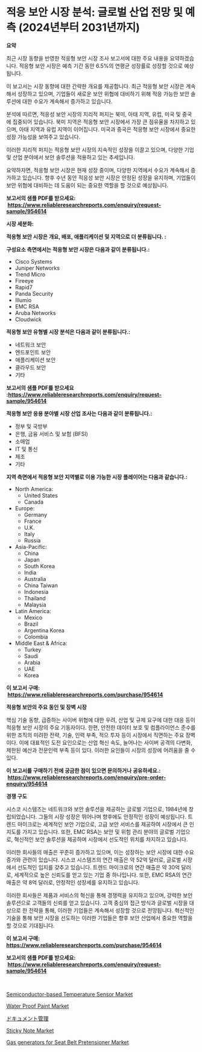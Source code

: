 <p><h1>적응 보안 시장 분석: 글로벌 산업 전망 및 예측 (2024년부터 2031년까지)</h1></p><p><strong>요약</strong></p>
<p><p>최근 시장 동향을 반영한 적응형 보안 시장 조사 보고서에 대한 주요 내용을 요약하겠습니다. 적응형 보안 시장은 예측 기간 동안 6.5%의 연평균 성장률로 성장할 것으로 예상됩니다.</p><p>이 보고서는 시장 동향에 대한 간략한 개요를 제공합니다. 최근 적응형 보안 시장은 계속해서 성장하고 있으며, 기업들이 새로운 보안 위협에 대비하기 위해 적응 가능한 보안 솔루션에 대한 수요가 계속해서 증가하고 있습니다.</p><p>분석에 따르면, 적응성 보안 시장의 지리적 퍼지는 북미, 아태 지역, 유럽, 미국 및 중국에 집중되어 있습니다. 북미 지역은 적응형 보안 시장에서 가장 큰 점유율을 차지하고 있으며, 아태 지역과 유럽 지역이 이어집니다. 미국과 중국은 적응형 보안 시장에서 중요한 성장 가능성을 보여주고 있습니다.</p><p>이러한 지리적 퍼지는 적응형 보안 시장의 지속적인 성장을 이끌고 있으며, 다양한 기업 및 산업 분야에서 보안 솔루션을 적용하고 있는 추세입니다.</p><p>요약하자면, 적응형 보안 시장은 현재 성장 중이며, 다양한 지역에서 수요가 계속해서 증가하고 있습니다. 향후 수년 동안 적응성 보안 시장은 안정된 성장을 유지하며, 기업들이 보안 위협에 대비하는 데 도움이 되는 중요한 역할을 할 것으로 예상됩니다.</p></p>
<p><strong>보고서의 샘플 PDF를 받으세요: &nbsp;<a href="https://www.reliableresearchreports.com/enquiry/request-sample/954614">https://www.reliableresearchreports.com/enquiry/request-sample/954614</a></strong></p>
<p><strong>시장 세분화:</strong></p>
<p><strong> 적응형 보안 시장은 개요, 배포, 애플리케이션 및 지역으로 더 분류됩니다. :</strong></p>
<p><strong>구성요소 측면에서는 적응형 보안 시장은 다음과 같이 분류됩니다.:</strong></p>
<p><ul><li>Cisco Systems</li><li>Juniper Networks</li><li>Trend Micro</li><li>Fireeye</li><li>Rapid7</li><li>Panda Security</li><li>Illumio</li><li>EMC RSA</li><li>Aruba Networks</li><li>Cloudwick</li></ul></p>
<p><strong> 적응형 보안 유형별 시장 분석은 다음과 같이 분류됩니다.:</strong></p>
<p><ul><li>네트워크 보안</li><li>엔드포인트 보안</li><li>애플리케이션 보안</li><li>클라우드 보안</li><li>기타</li></ul></p>
<p><strong>보고서의 샘플 PDF를 받으세요 :<a href="https://www.reliableresearchreports.com/enquiry/request-sample/954614">https://www.reliableresearchreports.com/enquiry/request-sample/954614</a></strong></p>
<p><strong> 적응형 보안 응용 분야별 시장 산업 조사는 다음과 같이 분류됩니다.:</strong></p>
<p><ul><li>정부 및 국방부</li><li>은행, 금융 서비스 및 보험 (BFSI)</li><li>소매업</li><li>IT 및 통신</li><li>제조</li><li>기타</li></ul></p>
<p><strong>지역 측면에서 적응형 보안 지역별로 이용 가능한 시장 플레이어는 다음과 같습니다.:</strong></p>
<p><ul>
    <li>
        North America:
        <ul>
            <li>United States</li>
            <li>Canada</li>
        </ul>
    </li>
    <li>
        Europe:
        <ul>
            <li>Germany</li>
            <li>France</li>
            <li>U.K.</li>
            <li>Italy</li>
            <li>Russia</li>
        </ul>
    </li>
    <li>
        Asia-Pacific:
        <ul>
            <li>China</li>
            <li>Japan</li>
            <li>South Korea</li>
            <li>India</li>
            <li>Australia</li>
            <li>China Taiwan</li>
            <li>Indonesia</li>
            <li>Thailand</li>
            <li>Malaysia</li>
        </ul>
    </li>
    <li>
        Latin America:
        <ul>
            <li>Mexico</li>
            <li>Brazil</li>
            <li>Argentina Korea</li>
            <li>Colombia</li>
        </ul>
    </li>
    <li>
        Middle East & Africa:
        <ul>
            <li>Turkey</li>
            <li>Saudi</li>
            <li>Arabia</li>
            <li>UAE</li>
            <li>Korea</li>
        </ul>
    </li>
    </ul></p>
<p><strong>이 보고서 구매: &nbsp;<a href="https://www.reliableresearchreports.com/purchase/954614">https://www.reliableresearchreports.com/purchase/954614</a></strong></p>
<p><strong>적응형 보안의 주요 동인 및 장벽 시장</strong></p>
<p><p>핵심 기술 동향, 급증하는 사이버 위협에 대한 우려, 산업 및 규제 요구에 대한 대응 등이 적응형 보안 시장의 주요 기동자이다. 한편, 안전한 데이터 보호 및 컴플라이언스 준수를 위한 조직의 미려한 전략, 기술, 인력 부족, 적으 투자 등이 시장에서 직면하는 주요 장벽이다. 이에 대표적인 도전 요인으로는 산업 혁신 속도, 늘어나는 사이버 공격의 다변화, 제한된 예산과 전문인력 부족 등이 있다. 이러한 요인들이 시장의 성장에 어려움을 줄 수 있다.</p></p>
<p><strong>이 보고서를 구매하기 전에 궁금한 점이 있으면 문의하거나 공유하세요.: &nbsp;<a href="https://www.reliableresearchreports.com/enquiry/pre-order-enquiry/954614">https://www.reliableresearchreports.com/enquiry/pre-order-enquiry/954614</a></strong></p>
<p><strong>경쟁 구도</strong></p>
<p><p>시스코 시스템즈는 네트워크와 보안 솔루션을 제공하는 글로벌 기업으로, 1984년에 창립되었습니다. 그들의 시장 성장은 뛰어나며 향후에도 안정적인 성장이 예상됩니다. 트렌드 마이크로는 세계적인 보안 기업으로, 고급 보안 서비스를 제공하여 시장에서 큰 인지도를 가지고 있습니다. 또한, EMC RSA는 보안 및 위험 관리 분야의 글로벌 기업으로, 혁신적인 보안 솔루션을 제공하며 시장에서 선도적인 위치를 차지하고 있습니다.</p><p>이러한 회사들의 매출은 꾸준히 증가하고 있으며, 이는 성장하는 보안 시장에 대한 수요 증가와 관련이 있습니다. 시스코 시스템즈의 연간 매출은 약 52억 달러로, 글로벌 시장에서 선도적인 입지를 갖추고 있습니다. 트렌드 마이크로의 연간 매출은 약 30억 달러로, 세계적으로 높은 신뢰도를 얻고 있는 기업 중 하나입니다. 또한, EMC RSA의 연간 매출은 약 8억 달러로, 안정적인 성장세를 유지하고 있습니다.</p><p>이러한 회사들은 제품과 서비스의 혁신을 통해 경쟁력을 유지하고 있으며, 강력한 보안 솔루션으로 고객들의 신뢰를 얻고 있습니다. 고객 중심의 접근 방식과 글로벌 시장을 대상으로 한 전략을 통해, 이러한 기업들은 계속해서 성장할 것으로 전망됩니다. 혁신적인 기술을 통해 보안 시장을 선도하는 이러한 기업들은 향후 보안 산업에서 중요한 역할을 할 것으로 기대됩니다.</p></p>
<p><strong>이 보고서 구매: &nbsp; <a href="https://www.reliableresearchreports.com/purchase/954614">https://www.reliableresearchreports.com/purchase/954614</a></strong></p>
<p><strong>보고서의 샘플 PDF를 받으세요: &nbsp;<a href="https://www.reliableresearchreports.com/enquiry/request-sample/954614">https://www.reliableresearchreports.com/enquiry/request-sample/954614</a></strong><strong></strong></p>
<p>&nbsp;</p>
<p><p><a href="https://extreme-scabiosa-c81.notion.site/Semiconductor-based-Temperature-Sensor-Market-Research-Report-Provides-thorough-Industry-Overview-w-6bb6ac756b8449e6bb112256da7f3208">Semiconductor-based Temperature Sensor Market</a></p><p><a href="https://issuu.com/reportprime-2/docs/water-proof-paint-market-size-2030.pptx">Water Proof Paint Market</a></p><p><a href="https://github.com/oqoeusbvpadwjs08/Market-Research-Report-List-1/blob/main/6397763185284.md">ドキュメント管理</a></p><p><a href="https://view.publitas.com/reportprime-1/sticky-note-market-insights-market-players-and-forecast-till-2031/">Sticky Note Market</a></p><p><a href="https://carnation-joke-41f.notion.site/Gas-generators-for-Seat-Belt-Pretensioner-Market-Size-Global-Industry-Overview-Market-Segmentation-8ea26bae357f4ac3b2c856fc9e7485fd">Gas generators for Seat Belt Pretensioner Market</a></p></p>